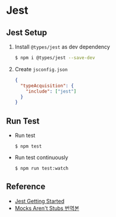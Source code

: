 # Jest

## Jest Setup

1. Install `@types/jest` as dev dependency

   ```bash
   $ npm i @types/jest --save-dev
   ```

2. Create `jsconfig.json`

   ```json
   {
     "typeAcquisition": {
       "include": ["jest"]
     }
   }
   ```

## Run Test

- Run test

  ```
  $ npm test
  ```

- Run test continuously

  ```
  $ npm run test:watch
  ```

## Reference

- [Jest Getting Started](https://jestjs.io/docs/getting-started)
- [Mocks Aren't Stubs 번역본](https://testing.jabberstory.net/)
